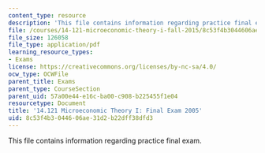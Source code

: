 ```yaml
---
content_type: resource
description: 'This file contains information regarding practice final exam. '
file: /courses/14-121-microeconomic-theory-i-fall-2015/8c53f4b3044606ae31d2b22dff38dfd3_MIT14_121F15_finalf05.pdf
file_size: 126058
file_type: application/pdf
learning_resource_types:
- Exams
license: https://creativecommons.org/licenses/by-nc-sa/4.0/
ocw_type: OCWFile
parent_title: Exams
parent_type: CourseSection
parent_uid: 57a00e44-e16c-ba00-c908-b225455f1e04
resourcetype: Document
title: '14.121 Microeconomic Theory I: Final Exam 2005'
uid: 8c53f4b3-0446-06ae-31d2-b22dff38dfd3
---
```

This file contains information regarding practice final exam. 